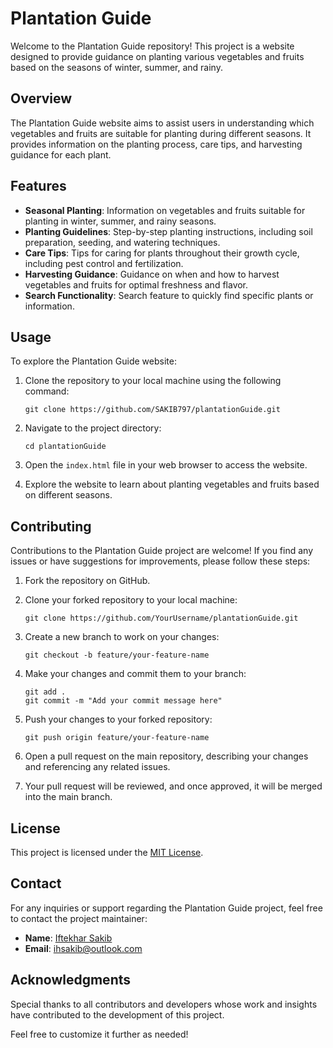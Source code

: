 
# Plantation Guide

Welcome to the Plantation Guide repository! This project is a website designed to provide guidance on planting various vegetables and fruits based on the seasons of winter, summer, and rainy.

## Overview

The Plantation Guide website aims to assist users in understanding which vegetables and fruits are suitable for planting during different seasons. It provides information on the planting process, care tips, and harvesting guidance for each plant.

## Features

- **Seasonal Planting**: Information on vegetables and fruits suitable for planting in winter, summer, and rainy seasons.
- **Planting Guidelines**: Step-by-step planting instructions, including soil preparation, seeding, and watering techniques.
- **Care Tips**: Tips for caring for plants throughout their growth cycle, including pest control and fertilization.
- **Harvesting Guidance**: Guidance on when and how to harvest vegetables and fruits for optimal freshness and flavor.
- **Search Functionality**: Search feature to quickly find specific plants or information.

## Usage

To explore the Plantation Guide website:

1. Clone the repository to your local machine using the following command:

   ```
   git clone https://github.com/SAKIB797/plantationGuide.git
   ```

2. Navigate to the project directory:

   ```
   cd plantationGuide
   ```

3. Open the `index.html` file in your web browser to access the website.

4. Explore the website to learn about planting vegetables and fruits based on different seasons.

## Contributing

Contributions to the Plantation Guide project are welcome! If you find any issues or have suggestions for improvements, please follow these steps:

1. Fork the repository on GitHub.

2. Clone your forked repository to your local machine:

   ```
   git clone https://github.com/YourUsername/plantationGuide.git
   ```

3. Create a new branch to work on your changes:

   ```
   git checkout -b feature/your-feature-name
   ```

4. Make your changes and commit them to your branch:

   ```
   git add .
   git commit -m "Add your commit message here"
   ```

5. Push your changes to your forked repository:

   ```
   git push origin feature/your-feature-name
   ```

6. Open a pull request on the main repository, describing your changes and referencing any related issues.

7. Your pull request will be reviewed, and once approved, it will be merged into the main branch.

## License

This project is licensed under the [MIT License](LICENSE).

## Contact

For any inquiries or support regarding the Plantation Guide project, feel free to contact the project maintainer:

- **Name**: [Iftekhar Sakib](https://github.com/SAKIB797)
- **Email**: [ihsakib@outlook.com](mailto:sakib@example.com)

## Acknowledgments

Special thanks to all contributors and developers whose work and insights have contributed to the development of this project.

Feel free to customize it further as needed!
